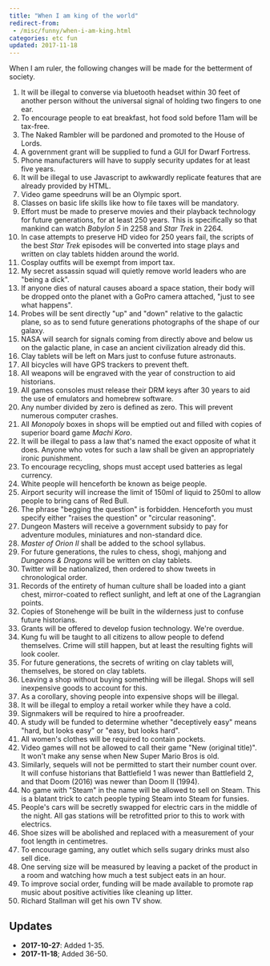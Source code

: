 ```yaml
---
title: "When I am king of the world"
redirect-from:
 - /misc/funny/when-i-am-king.html
categories: etc fun
updated: 2017-11-18
---
```


When I am ruler, the following changes will be made for the betterment of
society.

1. It will be illegal to converse via bluetooth headset within 30 feet of
   another person without the universal signal of holding two fingers to one
   ear.
2. To encourage people to eat breakfast, hot food sold before 11am will be
   tax-free.
3. The Naked Rambler will be pardoned and promoted to the House of Lords.
4. A government grant will be supplied to fund a GUI for Dwarf Fortress.
5. Phone manufacturers will have to supply security updates for at least five
   years.
6. It will be illegal to use Javascript to awkwardly replicate features that
   are already provided by HTML.
7. Video game speedruns will be an Olympic sport.
8. Classes on basic life skills like how to file taxes will be mandatory.
9. Effort must be made to preserve movies and their playback technology for
   future generations, for at least 250 years. This is specifically so that
   mankind can watch _Babylon 5_ in 2258 and _Star Trek_ in 2264.
10. In case attempts to preserve HD video for 250 years fail, the scripts of
    the best _Star Trek_ episodes will be converted into stage plays and
    written on clay tablets hidden around the world.
11. Cosplay outfits will be exempt from import tax.
12. My secret assassin squad will quietly remove world leaders who are "being a
    dick".
13. If anyone dies of natural causes aboard a space station, their body will be
    dropped onto the planet with a GoPro camera attached, "just to see what
    happens".
14. Probes will be sent directly "up" and "down" relative to the galactic plane,
    so as to send future generations photographs of the shape of our galaxy.
15. NASA will search for signals coming from directly above and below us on the
    galactic plane, in case an ancient civilization already did this.
16. Clay tablets will be left on Mars just to confuse future astronauts.
17. All bicycles will have GPS trackers to prevent theft.
18. All weapons will be engraved with the year of construction to aid
    historians.
19. All games consoles must release their DRM keys after 30 years to aid
    the use of emulators and homebrew software.
20. Any number divided by zero is defined as zero. This will prevent
    numerous computer crashes.
21. All _Monopoly_ boxes in shops will be emptied out and filled with
    copies of superior board game _Machi Koro_.
22. It will be illegal to pass a law that's named the exact opposite of what it
    does. Anyone who votes for such a law shall be given an appropriately
    ironic punishment.
23. To encourage recycling, shops must accept used batteries as legal currency.
24. White people will henceforth be known as beige people.
25. Airport security will increase the limit of 150ml of liquid to 250ml to
    allow people to bring cans of Red Bull.
26. The phrase "begging the question" is forbidden. Henceforth you must
    specify either "raises the question" or "circular reasoning".
27. Dungeon Masters will receive a government subsidy to pay for adventure
    modules, miniatures and non-standard dice.
28. _Master of Orion II_ shall be added to the school syllabus.
29. For future generations, the rules to chess, shogi, mahjong and
    _Dungeons & Dragons_ will be written on clay tablets.
30. Twitter will be nationalized, then ordered to show tweets in chronological
    order.
31. Records of the entirety of human culture shall be loaded into a giant chest,
    mirror-coated to reflect sunlight, and left at one of the Lagrangian
    points.
32. Copies of Stonehenge will be built in the wilderness just to confuse future
    historians.
33. Grants will be offered to develop fusion technology. We're overdue.
34. Kung fu will be taught to all citizens to allow people to defend
    themselves. Crime will still happen, but at least the resulting fights
    will look cooler.
35. For future generations, the secrets of writing on clay tablets will,
    themselves, be stored on clay tablets.
36. Leaving a shop without buying something will be illegal. Shops will sell
    inexpensive goods to account for this.
37. As a corollary, shoving people into expensive shops will be illegal.
38. It will be illegal to employ a retail worker while they have a cold.
39. Signmakers will be required to hire a proofreader.
40. A study will be funded to determine whether "deceptively easy" means "hard,
    but looks easy" or "easy, but looks hard".
41. All women's clothes will be required to contain pockets.
42. Video games will not be allowed to call their game "New (original title)".
    It won't make any sense when New Super Mario Bros is old.
43. Similarly, sequels will not be permitted to start their number count over.
    It will confuse historians that Battlefield 1 was newer than Battlefield 2,
    and that Doom (2016) was newer than Doom II (1994).
44. No game with "Steam" in the name will be allowed to sell on Steam. This is a
    blatant trick to catch people typing Steam into Steam for funsies.
45. People's cars will be secretly swapped for electric cars in the middle of
    the night. All gas stations will be retrofitted prior to this to work with
    electrics.
46. Shoe sizes will be abolished and replaced with a measurement of your foot
    length in centimetres.
47. To encourage gaming, any outlet which sells sugary drinks must also sell
    dice.
48. One serving size will be measured by leaving a packet of the product in a
    room and watching how much a test subject eats in an hour.
49. To improve social order, funding will be made available to promote rap music
    about positive activities like cleaning up litter.
50. Richard Stallman will get his own TV show.

## Updates

- __2017-10-27__: Added 1-35.
- __2017-11-18__; Added 36-50.
